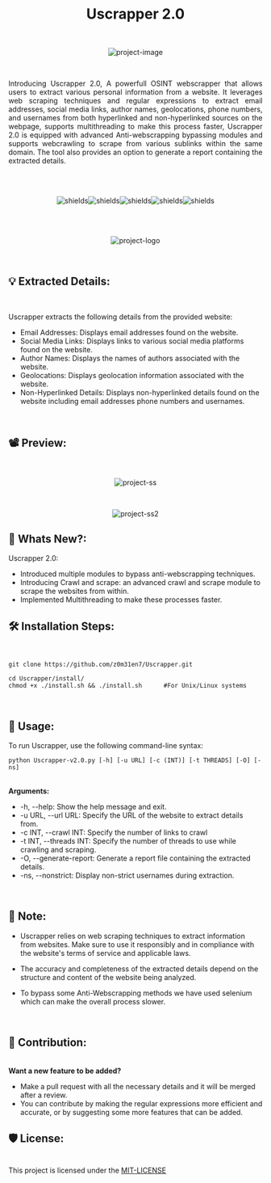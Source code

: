 <h1 align="center" id="title">Uscrapper 2.0</h1><br>

<p align="center"><img src="https://socialify.git.ci/z0m31en7/Uscrapper/image?font=Source%20Code%20Pro&amp;name=1&amp;owner=1&amp;pattern=Plus&amp;theme=Dark" alt="project-image"></p><br>

<p id="description" align="justify">Introducing Uscrapper 2.0,  A powerfull OSINT webscrapper that allows users to extract various personal information from a website. It leverages web scraping techniques and regular expressions to extract email addresses, social media links, author names, geolocations, phone numbers, and usernames from both hyperlinked and non-hyperlinked sources on the webpage, supports multithreading to make this process faster, Uscrapper 2.0 is equipped with advanced Anti-webscrapping bypassing modules and supports webcrawling to scrape from various sublinks within the same domain. The tool also provides an option to generate a report containing the extracted details. </p><br><br>

<p align="center"><img src="https://img.shields.io/badge/Linux-FCC624?style=for-the-badge&amp;logo=linux&amp;logoColor=black" alt="shields"><img src="https://img.shields.io/badge/tmux-1BB91F?style=for-the-badge&amp;logo=tmux&amp;logoColor=white" alt="shields"><img src="https://img.shields.io/badge/windows%20terminal-4D4D4D?style=for-the-badge&amp;logo=windows%20terminal&amp;logoColor=white" alt="shields"><img src="https://img.shields.io/badge/iTerm2-000000?style=for-the-badge&amp;logo=iterm2&amp;logoColor=white" alt="shields"><img src="https://img.shields.io/badge/Python-3776AB?style=for-the-badge&amp;logo=python&amp;logoColor=white" alt="shields"></p><br><br>

<p align="center"><img src="https://lh3.googleusercontent.com/drive-viewer/AITFw-yL2zYKX1yEZPYLPK5brCOz_jSMLH1ilEPi7jeSAv0XUIbkf4ardW0pflUV7ltxpqppYrmdOt5NWf24PjpgqxkE1zBl=s1600" alt="project-logo"></p><br>
  
<h2>💡 Extracted Details:</h2><br>

Uscrapper extracts the following details from the provided website:

*   Email Addresses: Displays email addresses found on the website.
*   Social Media Links: Displays links to various social media platforms found on the website.
*   Author Names: Displays the names of authors associated with the website.
*   Geolocations: Displays geolocation information associated with the website.
*   Non-Hyperlinked Details: Displays non-hyperlinked details found on the website including email addresses phone numbers and usernames.

<br><h2>📽 Preview:</h2><br>

<p align="center"><img src="https://lh3.googleusercontent.com/drive-viewer/AITFw-y-7PS48iC0sU2HPSjlBanpM4RPKJn3GGmmnFYmqZ5PqLyLvO4aefDzqITpO52fPwY5FH8y4stik_yYVW_RzsnlipDUxg=s2560" alt="project-ss"></p><br>
<p align="center"><img src="https://lh3.googleusercontent.com/drive-viewer/AITFw-x6V0zw3mgqnBcvKlWRLYvNQvjusTk-nvLeXCp3GmECsYLeibxnSCFJtqYt50OG1YVwPU22T1Q6FXRGdTBRe2mh4ne8Kw=s1600" alt="project-ss2"></p>

<h2>🤩 Whats New?:</h2>

Uscrapper 2.0:

*   Introduced multiple modules to bypass anti-webscrapping techniques.
*   Introducing Crawl and scrape: an advanced crawl and scrape module to scrape the websites from within.
*   Implemented Multithreading to make these processes faster. 

<h2>🛠️ Installation Steps:</h2><br>

```
git clone https://github.com/z0m31en7/Uscrapper.git
```
```
cd Uscrapper/install/ 
chmod +x ./install.sh && ./install.sh      #For Unix/Linux systems
```

<br><h2>🔮 Usage:</h2>

<p>To run Uscrapper, use the following command-line syntax:</p>

```
python Uscrapper-v2.0.py [-h] [-u URL] [-c (INT)] [-t THREADS] [-O] [-ns]
```
<br><b>Arguments:</b>

* -h, --help: Show the help message and exit.
* -u URL, --url URL: Specify the URL of the website to extract details from.
* -c INT, --crawl INT: Specify the number of links to crawl
* -t INT, --threads INT: Specify the number of threads to use while crawling and scraping.
* -O, --generate-report: Generate a report file containing the extracted details.
* -ns, --nonstrict: Display non-strict usernames during extraction.

<br><h2>📜 Note:</h2>
* Uscrapper relies on web scraping techniques to extract information from websites. Make sure to use it responsibly and in compliance with the website's terms of service and applicable laws.

* The accuracy and completeness of the extracted details depend on the structure and content of the website being analyzed.

* To bypass some Anti-Webscrapping methods we have used selenium which can make the overall process slower.

<br><h2>💌 Contribution:</h2><br>
<b>Want a new feature to be added?</b><br>
* Make a pull request with all the necessary details and it will be merged after a review.
* You can contribute by making the regular expressions more efficient and accurate, or by suggesting some more features that can be added.

<h2>🛡️ License:</h2><br>
This project is licensed under the <a href="https://github.com/z0m31en7/Uscrapper/blob/main/LICENSE">MIT-LICENSE</a><br><br>
